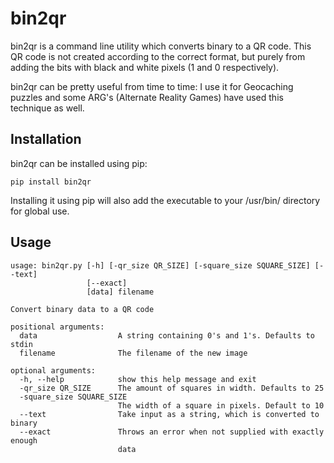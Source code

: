 # bin2qr

bin2qr is a command line utility which converts binary to a QR code. This QR code is not created according to the correct format, but purely from adding the bits with black and white pixels (1 and 0 respectively).

bin2qr can be pretty useful from time to time: I use it for Geocaching puzzles and some ARG's (Alternate Reality Games) have used this technique as well.

## Installation

bin2qr can be installed using pip:

```
pip install bin2qr
```

Installing it using pip will also add the executable to your /usr/bin/ directory for global use.

## Usage

```
usage: bin2qr.py [-h] [-qr_size QR_SIZE] [-square_size SQUARE_SIZE] [--text]
                 [--exact]
                 [data] filename

Convert binary data to a QR code

positional arguments:
  data                  A string containing 0's and 1's. Defaults to stdin
  filename              The filename of the new image

optional arguments:
  -h, --help            show this help message and exit
  -qr_size QR_SIZE      The amount of squares in width. Defaults to 25
  -square_size SQUARE_SIZE
                        The width of a square in pixels. Default to 10
  --text                Take input as a string, which is converted to binary
  --exact               Throws an error when not supplied with exactly enough
                        data

```
